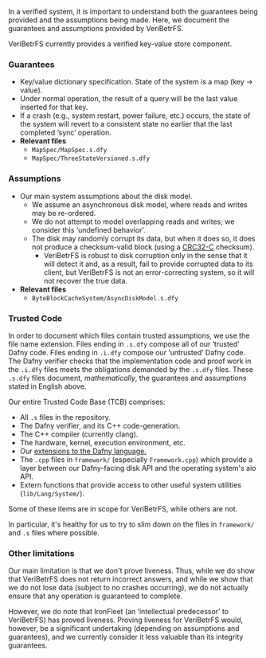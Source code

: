 In a verified system, it is important to understand both the guarantees being provided and the assumptions being made. Here, we document the guarantees and assumptions provided by VeriBetrFS.

VeriBetrFS currently provides a verified key-value store component.

### Guarantees

 * Key/value dictionary specification. State of the system is a map (key -> value).
 * Under normal operation, the result of a query will be the last value inserted for that key.
 * If a crash (e.g., system restart, power failure, etc.) occurs, the state of the system will revert to a consistent state no earlier that the last completed 	‘sync’ operation.
 * **Relevant files**
    * `MapSpec/MapSpec.s.dfy`
    * `MapSpec/ThreeStateVersioned.s.dfy`

### Assumptions

 * Our main system assumptions about the disk model.
   * We assume an asynchronous disk model, where reads and writes may be re-ordered.
   * We do not attempt to model overlapping reads and writes; we consider this ‘undefined behavior’.
   * The disk may randomly corrupt its data, but when it does so, it does not produce a checksum-valid block (using a [CRC32-C](https://en.wikipedia.org/wiki/Cyclic_redundancy_check) checksum).
     * VeriBetrFS is robust to disk corruption only in the sense that it will detect it and, as a result, fail to provide corrupted data to its client, but VeriBetrFS is not an error-correcting system, so it will not recover the true data.
 * **Relevant files**
    * `ByteBlockCacheSystem/AsyncDiskModel.s.dfy`

### Trusted Code

In order to document which files contain trusted assumptions, we use the file name extension. Files ending in `.s.dfy` compose all of our ‘trusted’ Dafny code. Files ending in `.i.dfy` compose our ‘untrusted’ Dafny code. The Dafny verifier checks that the implementation code and proof work in the `.i.dfy` files meets the obligations demanded by the `.s.dfy` files. These `.s.dfy` files document, _mathematically_, the guarantees and assumptions stated in English above.

Our entire Trusted Code Base (TCB) comprises:

 * All `.s` files in the repository.
 * The Dafny verifier, and its C++ code-generation.
 * The C++ compiler (currently clang).
 * The hardware, kernel, execution environment, etc.
 * Our [extensions to the Dafny language.](https://github.com/secure-foundations/dafny/tree/inout/Docs/Linear)
 * The `.cpp` files in `framework/` (especially `Framework.cpp`) which provide a layer between our Dafny-facing disk API and the operating system's aio API.
 * Extern functions that provide access to other useful system utilities (`lib/Lang/System/`).

Some of these items are in scope for VeriBetrFS, while others are not.

In particular, it's healthy for us to try to slim down on the files in `framework/` and `.s` files where possible.

### Other limitations

Our main limitation is that we don't prove liveness. Thus, while we do show that VeriBetrFS does not return incorrect answers, and while we show that we do not lose data (subject to no crashes occurring), we do not actually ensure that any operation is guaranteed to complete.

However, we do note that IronFleet (an ‘intellectual predecessor’ to VeriBetrFS) has proved liveness. Proving liveness for VeriBetrFS would, however, be a significant undertaking (depending on assumptions and guarantees), and we currently consider it less valuable than its integrity guarantees.
